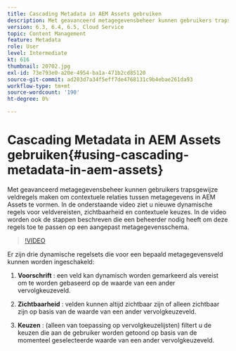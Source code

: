 ```yaml
---
title: Cascading Metadata in AEM Assets gebruiken
description: Met geavanceerd metagegevensbeheer kunnen gebruikers trapsgewijze veldregels maken om contextuele relaties tussen metagegevens in AEM Assets te vormen. In de onderstaande video ziet u nieuwe dynamische regels voor veldvereisten, zichtbaarheid en contextuele keuzes. In de video worden ook de stappen beschreven die een beheerder nodig heeft om deze regels toe te passen op een aangepast metagegevensschema.
version: 6.3, 6.4, 6.5, Cloud Service
topic: Content Management
feature: Metadata
role: User
level: Intermediate
kt: 616
thumbnail: 20702.jpg
exl-id: 73e793e0-a20e-4954-ba1a-471b2cd85120
source-git-commit: ad203d7a34f5eff7de4768131c9b4ebae261da93
workflow-type: tm+mt
source-wordcount: '190'
ht-degree: 0%

---
```


# Cascading Metadata in AEM Assets gebruiken{#using-cascading-metadata-in-aem-assets}

Met geavanceerd metagegevensbeheer kunnen gebruikers trapsgewijze veldregels maken om contextuele relaties tussen metagegevens in AEM Assets te vormen. In de onderstaande video ziet u nieuwe dynamische regels voor veldvereisten, zichtbaarheid en contextuele keuzes. In de video worden ook de stappen beschreven die een beheerder nodig heeft om deze regels toe te passen op een aangepast metagegevensschema.

>[!VIDEO](https://video.tv.adobe.com/v/20702/?quality=12&learn=on)

Er zijn drie dynamische regelsets die voor een bepaald metagegevensveld kunnen worden ingeschakeld:

1. **Voorschrift** : een veld kan dynamisch worden gemarkeerd als vereist om te worden gebaseerd op de waarde van een ander vervolgkeuzeveld.

2. **Zichtbaarheid** : velden kunnen altijd zichtbaar zijn of alleen zichtbaar zijn op basis van de waarde van een ander vervolgkeuzeveld.

3. **Keuzen** : (alleen van toepassing op vervolgkeuzelijsten) filtert u de keuzen die aan de gebruiker worden getoond op basis van de momenteel geselecteerde waarde van een ander vervolgkeuzeveld.
